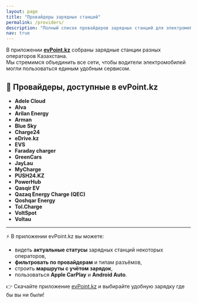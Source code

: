 ```yaml
---
layout: page
title: "Провайдеры зарядных станций"
permalink: /providers/
description: "Полный список провайдеров зарядных станций для электромобилей, представленных в приложении evPoint.kz. Более 20 операторов по всему Казахстану."
nav: true
---
```


В приложении **[evPoint.kz](https://evpoint.kz)** собраны зарядные станции разных операторов Казахстана.  
Мы стремимся объединить все сети, чтобы водители электромобилей могли пользоваться единым удобным сервисом.

## 🔌 Провайдеры, доступные в evPoint.kz

- **Adele Cloud**  
- **Alva**  
- **Arilan Energy**  
- **Arman**  
- **Blue Sky**  
- **Charge24**  
- **eDrive.kz**
- **EVS**  
- **Faraday charger**  
- **GreenCars**  
- **JayLau**  
- **MyCharge**  
- **PUSH24.KZ**  
- **PowerHub**  
- **Qasqir EV**  
- **Qazaq Energy Charge (QEC)**  
- **Qoshqar Energy**  
- **Tol.Charge**  
- **VoltSpot**  
- **Voltau**  

---

⚡ В приложении evPoint.kz вы можете:  

- видеть **актуальные статусы** зарядных станций некоторых операторов,  
- **фильтровать по провайдерам** и типам разъёмов,  
- строить **маршруты с учётом зарядок**,  
- пользоваться **Apple CarPlay** и **Android Auto**.  

👉 Скачайте приложение [evPoint.kz](https://evpoint.kz/app) и выбирайте удобную зарядку где бы вы ни были!

